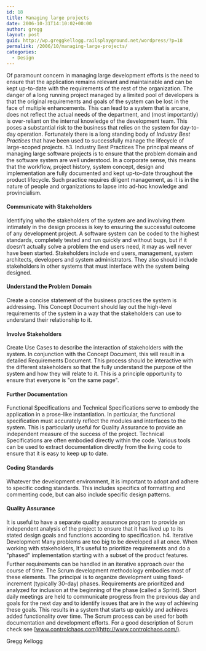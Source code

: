 ```yaml
---
id: 18
title: Managing large projects
date: 2006-10-31T14:10:02+00:00
author: gregg
layout: post
guid: http://wp.greggkellogg.railsplayground.net/wordpress/?p=18
permalink: /2006/10/managing-large-projects/
categories:
  - Design
---
```

Of paramount concern in managing large development efforts is the need to ensure that the application remains relevant and maintainable and can be kept up-to-date with the requirements of the rest of the organization. The danger of a long running project managed by a limited pool of developers is that the original requirements and goals of the system can be lost in the face of multiple enhancements. This can lead to a system that is arcane, does not reflect the actual needs of the department, and (most importantly) is over-reliant on the internal knowledge of the development team. This poses a substantial risk to the business that relies on the system for day-to-day operation. Fortunately there is a long standing body of _Industry Best Practices_ that have been used to successfully manage the lifecycle of large-scoped projects. h3. Industry Best Practices The principal means of managing large software projects is to ensure that the problem domain and the software system are well understood. In a corporate sense, this means that the workflow, project history, system concept, design and implementation are fully documented and kept up-to-date throughout the product lifecycle. Such practice requires diligent management, as it is in the nature of people and organizations to lapse into ad-hoc knowledge and provincialism.

#### Communicate with Stakeholders

Identifying who the stakeholders of the system are and involving them intimately in the design process is key to ensuring the successful outcome of any development project. A software system can be coded to the highest standards, completely tested and run quickly and without bugs, but if it doesn&#8217;t actually solve a problem the end users need, it may as well never have been started. Stakeholders include end users, management, system architects, developers and system administrators. They also should include stakeholders in other systems that must interface with the system being designed.

#### Understand the Problem Domain

Create a concise statement of the business practices the system is addressing. This Concept Document should lay out the high-level requirements of the system in a way that the stakeholders can use to understand their relationship to it.

#### Involve Stakeholders

Create Use Cases to describe the interaction of stakeholders with the system. In conjunction with the Concept Document, this will result in a detailed Requirements Document. This process should be interactive with the different stakeholders so that the fully understand the purpose of the system and how they will relate to it. This is a principle opportunity to ensure that everyone is "on the same page".

#### Further Documentation

Functional Specifications and Technical Specifications serve to embody the application in a prose-like instantiation. In particular, the functional specification must accurately reflect the modules and interfaces to the system. This is particularly useful for Quality Assurance to provide an independent measure of the success of the project. Technical Specifications are often embodied directly within the code. Various tools can be used to extract documentation directly from the living code to ensure that it is easy to keep up to date.

#### Coding Standards

Whatever the development environment, it is important to adopt and adhere to specific coding standards. This includes specifics of formatting and commenting code, but can also include specific design patterns.

#### Quality Assurance

It is useful to have a separate quality assurance program to provide an independent analysis of the project to ensure that it has lived up to its stated design goals and functions according to specification. h4. Iterative Development Many problems are too big to be developed all at once. When working with stakeholders, It's useful to prioritize requirements and do a "phased" implementation starting with a subset of the product features. Further requirements can be handled in an iterative approach over the course of time. The Scrum development methodology embodies most of these elements. The principal is to organize development using fixed-increment (typically 30-day) phases. Requirements are prioritized and analyzed for inclusion at the beginning of the phase (called a Sprint). Short daily meetings are held to communicate progress from the previous day and goals for the next day and to identify issues that are in the way of achieving these goals. This results in a system that starts up quickly and achieves added functionality over time. The Scrum process can be used for both documentation and development efforts. For a good description of Scrum check see [www.controlchaos.com](http://www.controlchaos.com/).

Gregg Kellogg